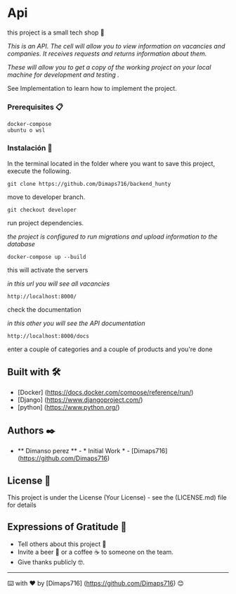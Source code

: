# Api

this project is a small tech shop 🚀

_This is an API. The cell will allow you to view information on vacancies and companies. It receives requests and returns information about them._

_These will allow you to get a copy of the working project on your local machine for development and testing ._

See Implementation to learn how to implement the project.


### Prerequisites  📋


```
docker-compose
ubuntu o wsl

```

### Instalación 🔧

In the terminal located in the folder where you want to save this project, execute the following.
```
git clone https://github.com/Dimaps716/backend_hunty
```
move to developer branch.
```
git checkout developer
```
run project dependencies.

_the project is configured to run migrations and upload information to the database_
```
docker-compose up --build
```
this will activate the servers

_in this url you will see all vacancies_

```
http://localhost:8000/
```
check the documentation

_in this other you will see the API documentation_
```
http://localhost:8000/docs
```
enter a couple of categories and a couple of products and you're done
## Built with 🛠️


* [Docker] (https://docs.docker.com/compose/reference/run/)
* [Django] (https://www.djangoproject.com/)
* [python] (https://www.python.org/)


## Authors ✒️


* ** Dimanso perez ** - * Initial Work * - [Dimaps716] (https://github.com/Dimaps716)


## License 📄

This project is under the License (Your License) - see the  (LICENSE.md) file for details

## Expressions of Gratitude 🎁

* Tell others about this project 📢
* Invite a beer 🍺 or a coffee ☕ to someone on the team.
* Give thanks publicly 🤓.




---
⌨️ with ❤️ by [Dimaps716] (https://github.com/Dimaps716) 😊